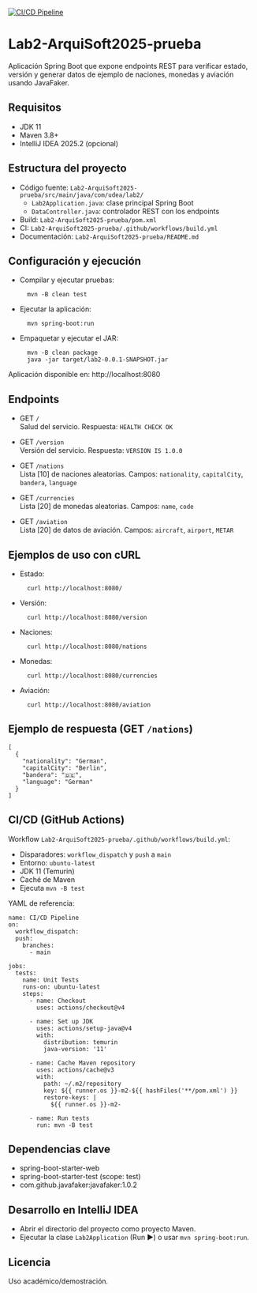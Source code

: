 [![CI/CD Pipeline](https://github.com/JuanSebastian05/Lab2-ArquiSoft2025-prueba/actions/workflows/build.yml/badge.svg)](https://github.com/JuanSebastian05/Lab2-ArquiSoft2025-prueba/actions/workflows/build.yml)

# Lab2\-ArquiSoft2025\-prueba

Aplicación Spring Boot que expone endpoints REST para verificar estado, versión y generar datos de ejemplo de naciones, monedas y aviación usando JavaFaker.

## Requisitos

- JDK 11
- Maven 3\.8\+
- IntelliJ IDEA 2025\.2 \(opcional\)

## Estructura del proyecto

- Código fuente: `Lab2-ArquiSoft2025-prueba/src/main/java/com/udea/lab2/`
    - `Lab2Application.java`: clase principal Spring Boot
    - `DataController.java`: controlador REST con los endpoints
- Build: `Lab2-ArquiSoft2025-prueba/pom.xml`
- CI: `Lab2-ArquiSoft2025-prueba/.github/workflows/build.yml`
- Documentación: `Lab2-ArquiSoft2025-prueba/README.md`

## Configuración y ejecución

- Compilar y ejecutar pruebas:

        mvn -B clean test

- Ejecutar la aplicación:

        mvn spring-boot:run

- Empaquetar y ejecutar el JAR:

        mvn -B clean package
        java -jar target/lab2-0.0.1-SNAPSHOT.jar

Aplicación disponible en: http://localhost:8080

## Endpoints

- GET `/`  
  Salud del servicio. Respuesta: `HEALTH CHECK OK`

- GET `/version`  
  Versión del servicio. Respuesta: `VERSION IS 1.0.0`

- GET `/nations`  
  Lista \[10] de naciones aleatorias. Campos: `nationality`, `capitalCity`, `bandera`, `language`

- GET `/currencies`  
  Lista \[20] de monedas aleatorias. Campos: `name`, `code`

- GET `/aviation`  
  Lista \[20] de datos de aviación. Campos: `aircraft`, `airport`, `METAR`

## Ejemplos de uso con cURL

- Estado:

        curl http://localhost:8080/

- Versión:

        curl http://localhost:8080/version

- Naciones:

        curl http://localhost:8080/nations

- Monedas:

        curl http://localhost:8080/currencies

- Aviación:

        curl http://localhost:8080/aviation

## Ejemplo de respuesta \(GET `/nations`\)

    [
      {
        "nationality": "German",
        "capitalCity": "Berlin",
        "bandera": "🇩🇪",
        "language": "German"
      }
    ]

## CI/CD \(GitHub Actions\)

Workflow `Lab2-ArquiSoft2025-prueba/.github/workflows/build.yml`:
- Disparadores: `workflow_dispatch` y `push` a `main`
- Entorno: `ubuntu-latest`
- JDK 11 \(Temurin\)
- Caché de Maven
- Ejecuta `mvn -B test`

YAML de referencia:

    name: CI/CD Pipeline
    on:
      workflow_dispatch:
      push:
        branches:
          - main

    jobs:
      tests:
        name: Unit Tests
        runs-on: ubuntu-latest
        steps:
          - name: Checkout
            uses: actions/checkout@v4

          - name: Set up JDK
            uses: actions/setup-java@v4
            with:
              distribution: temurin
              java-version: '11'

          - name: Cache Maven repository
            uses: actions/cache@v3
            with:
              path: ~/.m2/repository
              key: ${{ runner.os }}-m2-${{ hashFiles('**/pom.xml') }}
              restore-keys: |
                ${{ runner.os }}-m2-

          - name: Run tests
            run: mvn -B test

## Dependencias clave

- spring\-boot\-starter\-web
- spring\-boot\-starter\-test \(scope: test\)
- com\.github\.javafaker:javafaker:1\.0\.2

## Desarrollo en IntelliJ IDEA

- Abrir el directorio del proyecto como proyecto Maven.
- Ejecutar la clase `Lab2Application` \(Run ▶\) o usar `mvn spring-boot:run`.

## Licencia

Uso académico/demostración.
